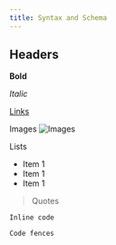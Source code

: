 ```yaml
---
title: Syntax and Schema
---
```


## Headers

**Bold**

_Italic_

[Links](/docs/nodes)

Images
![Images](/images/content/depgraph.png)

Lists

-   Item 1
-   Item 1
-   Item 1

> Quotes

`Inline code`

```bash
Code fences
```
